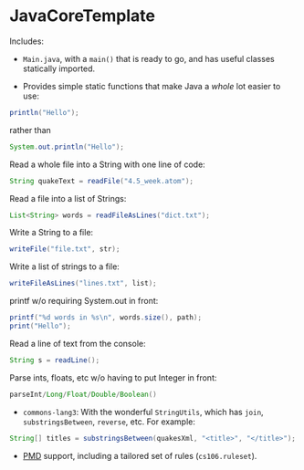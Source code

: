 # JavaCoreTemplate

Includes:
* `Main.java`, with a `main()` that is ready to go, and has useful classes statically imported.

* Provides simple static functions that make Java a *whole* lot easier to use:

```java
println("Hello");
```
rather than 
```java
System.out.println("Hello");
```
Read a whole file into a String with one line of code:
```java
String quakeText = readFile("4.5_week.atom");
```
Read a file into a list of Strings:
```java
List<String> words = readFileAsLines("dict.txt");
```
Write a String to a file:
```java
writeFile("file.txt", str);
```
Write a list of strings to a file:
```java
writeFileAsLines("lines.txt", list);
```
printf w/o requiring System.out in front:
```java
printf("%d words in %s\n", words.size(), path);
print("Hello");
```
Read a line of text from the console:
```java
String s = readLine();
```
Parse ints, floats, etc w/o having to put Integer in front:
```java
parseInt/Long/Float/Double/Boolean()
```

* `commons-lang3`:  With the wonderful `StringUtils`, which has `join`, `substringsBetween`, `reverse`, etc.  For example:
```java
String[] titles = substringsBetween(quakesXml, "<title>", "</title>");
```

* [PMD](https://pmd.github.io/) support, including a tailored set of rules (`cs106.ruleset`).
